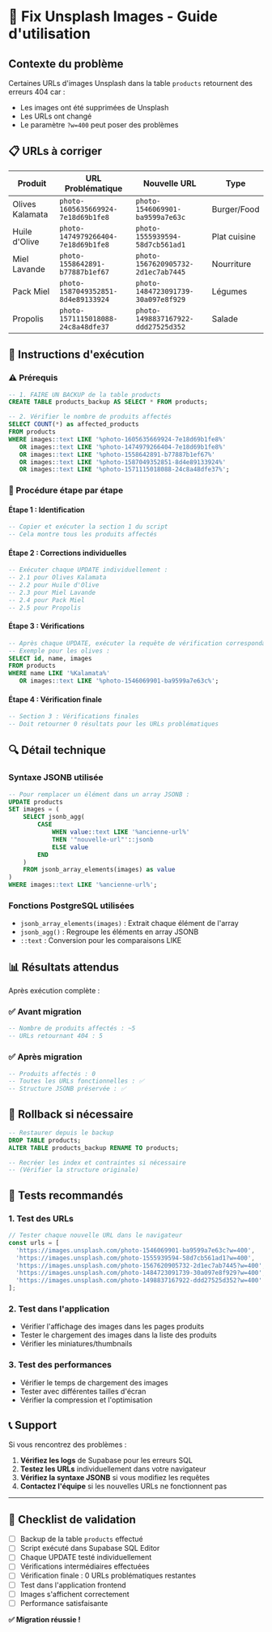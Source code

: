 # 🔧 Fix Unsplash Images - Guide d'utilisation

## Contexte du problème

Certaines URLs d'images Unsplash dans la table `products` retournent des erreurs 404 car :
- Les images ont été supprimées de Unsplash
- Les URLs ont changé
- Le paramètre `?w=400` peut poser des problèmes

## 📋 URLs à corriger

| Produit | URL Problématique | Nouvelle URL | Type |
|---------|-------------------|--------------|------|
| Olives Kalamata | `photo-1605635669924-7e18d69b1fe8` | `photo-1546069901-ba9599a7e63c` | Burger/Food |
| Huile d'Olive | `photo-1474979266404-7e18d69b1fe8` | `photo-1555939594-58d7cb561ad1` | Plat cuisine |
| Miel Lavande | `photo-1558642891-b77887b1ef67` | `photo-1567620905732-2d1ec7ab7445` | Nourriture |
| Pack Miel | `photo-1587049352851-8d4e89133924` | `photo-1484723091739-30a097e8f929` | Légumes |
| Propolis | `photo-1571115018088-24c8a48dfe37` | `photo-1498837167922-ddd27525d352` | Salade |

## 🚀 Instructions d'exécution

### ⚠️ Prérequis
```sql
-- 1. FAIRE UN BACKUP de la table products
CREATE TABLE products_backup AS SELECT * FROM products;

-- 2. Vérifier le nombre de produits affectés
SELECT COUNT(*) as affected_products
FROM products
WHERE images::text LIKE '%photo-1605635669924-7e18d69b1fe8%'
   OR images::text LIKE '%photo-1474979266404-7e18d69b1fe8%'
   OR images::text LIKE '%photo-1558642891-b77887b1ef67%'
   OR images::text LIKE '%photo-1587049352851-8d4e89133924%'
   OR images::text LIKE '%photo-1571115018088-24c8a48dfe37%';
```

### 📝 Procédure étape par étape

#### Étape 1 : Identification
```sql
-- Copier et exécuter la section 1 du script
-- Cela montre tous les produits affectés
```

#### Étape 2 : Corrections individuelles
```sql
-- Exécuter chaque UPDATE individuellement :
-- 2.1 pour Olives Kalamata
-- 2.2 pour Huile d'Olive
-- 2.3 pour Miel Lavande
-- 2.4 pour Pack Miel
-- 2.5 pour Propolis
```

#### Étape 3 : Vérifications
```sql
-- Après chaque UPDATE, exécuter la requête de vérification correspondante
-- Exemple pour les olives :
SELECT id, name, images
FROM products
WHERE name LIKE '%Kalamata%'
   OR images::text LIKE '%photo-1546069901-ba9599a7e63c%';
```

#### Étape 4 : Vérification finale
```sql
-- Section 3 : Vérifications finales
-- Doit retourner 0 résultats pour les URLs problématiques
```

## 🔍 Détail technique

### Syntaxe JSONB utilisée

```sql
-- Pour remplacer un élément dans un array JSONB :
UPDATE products
SET images = (
    SELECT jsonb_agg(
        CASE
            WHEN value::text LIKE '%ancienne-url%'
            THEN '"nouvelle-url"'::jsonb
            ELSE value
        END
    )
    FROM jsonb_array_elements(images) as value
)
WHERE images::text LIKE '%ancienne-url%';
```

### Fonctions PostgreSQL utilisées
- `jsonb_array_elements(images)` : Extrait chaque élément de l'array
- `jsonb_agg()` : Regroupe les éléments en array JSONB
- `::text` : Conversion pour les comparaisons LIKE

## 📊 Résultats attendus

Après exécution complète :

### ✅ Avant migration
```sql
-- Nombre de produits affectés : ~5
-- URLs retournant 404 : 5
```

### ✅ Après migration
```sql
-- Produits affectés : 0
-- Toutes les URLs fonctionnelles : ✅
-- Structure JSONB préservée : ✅
```

## 🔄 Rollback si nécessaire

```sql
-- Restaurer depuis le backup
DROP TABLE products;
ALTER TABLE products_backup RENAME TO products;

-- Recréer les index et contraintes si nécessaire
-- (Vérifier la structure originale)
```

## 🧪 Tests recommandés

### 1. Test des URLs
```javascript
// Tester chaque nouvelle URL dans le navigateur
const urls = [
  'https://images.unsplash.com/photo-1546069901-ba9599a7e63c?w=400',
  'https://images.unsplash.com/photo-1555939594-58d7cb561ad1?w=400',
  'https://images.unsplash.com/photo-1567620905732-2d1ec7ab7445?w=400',
  'https://images.unsplash.com/photo-1484723091739-30a097e8f929?w=400',
  'https://images.unsplash.com/photo-1498837167922-ddd27525d352?w=400'
];
```

### 2. Test dans l'application
- Vérifier l'affichage des images dans les pages produits
- Tester le chargement des images dans la liste des produits
- Vérifier les miniatures/thumbnails

### 3. Test des performances
- Vérifier le temps de chargement des images
- Tester avec différentes tailles d'écran
- Vérifier la compression et l'optimisation

## 📞 Support

Si vous rencontrez des problèmes :

1. **Vérifiez les logs** de Supabase pour les erreurs SQL
2. **Testez les URLs** individuellement dans votre navigateur
3. **Vérifiez la syntaxe JSONB** si vous modifiez les requêtes
4. **Contactez l'équipe** si les nouvelles URLs ne fonctionnent pas

---

## 🎯 Checklist de validation

- [ ] Backup de la table `products` effectué
- [ ] Script exécuté dans Supabase SQL Editor
- [ ] Chaque UPDATE testé individuellement
- [ ] Vérifications intermédiaires effectuées
- [ ] Vérification finale : 0 URLs problématiques restantes
- [ ] Test dans l'application frontend
- [ ] Images s'affichent correctement
- [ ] Performance satisfaisante

**✅ Migration réussie !**
